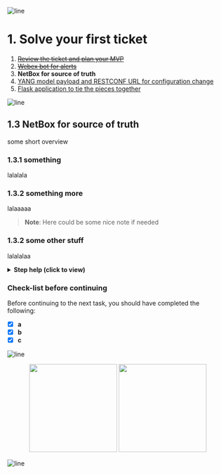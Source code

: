 ![line](../img/banner_line.png)
# 1. Solve your first ticket

1. ~~[Review the ticket and plan your MVP](1_1.md)~~
2. ~~[Webex bot for alerts](1_2.md)~~
3. **NetBox for source of truth**
4. [YANG model payload and RESTCONF URL for configuration change](1_4.md)
5. [Flask application to tie the pieces together](1_5.md)


![line](../img/banner_line.png)

## 1.3 NetBox for source of truth

some short overview

### 1.3.1 something

lalalala

### 1.3.2 something more

lalaaaaa

> **Note**: Here could be some nice note if needed

### 1.3.2 some other stuff

lalalalaa

<details>
<summary><strong>Step help (click to view)</strong></summary>

here could be some step help

</details>

### Check-list before continuing

Before continuing to the next task, you should have completed the following:

- [x] **a**
- [x] **b**
- [x] **c**

![line](../img/banner_line.png)
<p align="center">
<a href="./1_2.md"><img src="../img/previous.png" width="200px"></a>
<a href="./1_4.md"><img src="../img/next.png" width="200px"></a>
</p>

![line](../img/banner_line.png)
